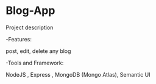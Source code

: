 # Blog-App

Project description

-Features:

post, edit, delete any blog


-Tools and Framework:

NodeJS , Express , MongoDB (Mongo Atlas), Semantic UI
